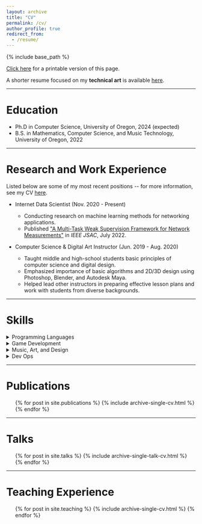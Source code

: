 ```yaml
---
layout: archive
title: "CV"
permalink: /cv/
author_profile: true
redirect_from:
  - /resume/
---
```


{% include base_path %}

[Click here](/files/cv.pdf) for a printable version of this page.

A shorter resume focused on my **technical art** is available [here](/files/resume.pdf).

-----------

Education
======

* Ph.D in Computer Science, University of Oregon, 2024 (expected)
* B.S. in Mathematics, Computer Science, and Music Technology, University of Oregon, 2022

-----------

Research and Work Experience
======

Listed below are some of my most recent positions -- for more information, see my CV [here](/files/cv.pdf).

* Internet Data Scientist (Nov. 2020 - Present)
  * Conducting research on machine learning methods for networking applications.
  * Published ["A Multi-Task Weak Supervision Framework for Network Measurements"](https://j-red.github.io/publications/arise) in *IEEE JSAC*, July 2022.

* Computer Science & Digital Art Instructor (Jun. 2019 - Aug. 2020)
  * Taught middle and high-school students basic principles of computer science and digital design.
  * Emphasized importance of basic algorithms and 2D/3D design using Photoshop, Blender, and Autodesk Maya.
  * Helped lead other instructors in preparing effective lesson plans and work with students from diverse backgrounds.

-----------

Skills
======
<details><summary>Programming Languages</summary>
  <ul>
    <li>Python</li>
    <li>C, C#, C++</li>
    <li>Bash scripting</li>
    <li>HTML/CSS, JavaScript</li>
  </ul>
</details>

<details><summary>Game Development</summary>
  <ul>
    <li>Unity (4+ years experience)</li>
    <li>Experience in creating assets for real-time engines using PBR workflows and tools such as Blender, Photoshop, and Substance Painter/Designer.</li>
    <li><a href="https://j4red.itch.io/inhuman-resources">Inhuman Resources</a>, a game I developed as part of a team in Unity for CIS 410 Game Design. Source code available <a href="https://github.com/j-red/Inhuman-Resources">here</a>.</li>
    <li>Eager to learn more about other game engines such as Unreal and Godot.</li>
  </ul>
</details>

<details><summary>Music, Art, and Design</summary>
  <ul>
    <li>3D Modeling:</li>
    <ul>
      <li>Blender (6+ years experience)</li>
      <li>Autodesk Maya</li>
      <li>Adobe Substance Painter, Substance Designer</li>
    </ul>
    <li>Audio:</li>
    <ul>
      <li>Ableton Live</li>
      <li>Audacity</li>
      <li>Logic Pro</li>
      <li>Max/MSP</li>
      <li>PureData</li>
      <li>JUCE</li>
    </ul>
    <li>Graphic Design:</li>
    <ul>
      <li>Adobe Creative Suite (PhotoShop, Illustrator) (4+ years experience)</li>
      <li>Krita, paint.net</li>
    </ul>
  </ul>
</details>

<details><summary>Dev Ops</summary>
  <ul>
    <li>Linux/Ubuntu OS</li>
    <li>Extensive proficiency in version control systems (git, BitBucket, GitLab)</li>
    <li>Scripting with bash and Python</li>
    <li>Docker and containerization</li>
    <li>MongoDB, SQL/NoSQL database management</li>
    <li>Confluence</li>
    <li>REST APIs</li>
  </ul>
</details>

-----------

Publications
======
  <ul>{% for post in site.publications %}
    {% include archive-single-cv.html %}
  {% endfor %}</ul>

-----------

Talks
======
  <ul>{% for post in site.talks %}
    {% include archive-single-talk-cv.html %}
  {% endfor %}</ul>

-----------

Teaching Experience
======
  <ul>{% for post in site.teaching %}
    {% include archive-single-cv.html %}
  {% endfor %}</ul>
